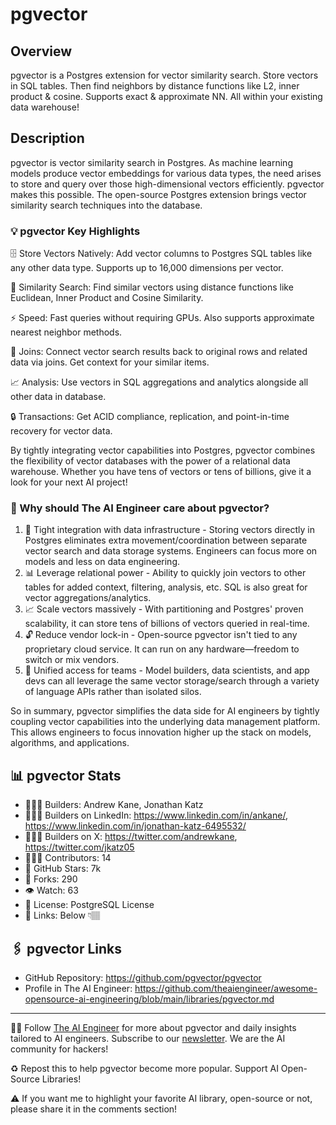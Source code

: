 # pgvector
## Overview
pgvector is a Postgres extension for vector similarity search. Store vectors in SQL tables. Then find neighbors by distance functions like L2, inner product & cosine. Supports exact & approximate NN. All within your existing data warehouse! 

## Description
pgvector is vector similarity search in Postgres. As machine learning models produce vector embeddings for various data types, the need arises to store and query over those high-dimensional vectors efficiently. pgvector makes this possible. The open-source Postgres extension brings vector similarity search techniques into the database.


### 💡 pgvector Key Highlights
🗄️ Store Vectors Natively: Add vector columns to Postgres SQL tables like any other data type. Supports up to 16,000 dimensions per vector.

🔎 Similarity Search: Find similar vectors using distance functions like Euclidean, Inner Product and Cosine Similarity.

⚡️ Speed: Fast queries without requiring GPUs. Also supports approximate nearest neighbor methods.

🤝 Joins: Connect vector search results back to original rows and related data via joins. Get context for your similar items.

📈 Analysis: Use vectors in SQL aggregations and analytics alongside all other data in database.

🔒 Transactions: Get ACID compliance, replication, and point-in-time recovery for vector data.

By tightly integrating vector capabilities into Postgres, pgvector combines the flexibility of vector databases with the power of a relational data warehouse. Whether you have tens of vectors or tens of billions, give it a look for your next AI project!

### 🤔 Why should The AI Engineer care about pgvector?
1. 🤝 Tight integration with data infrastructure - Storing vectors directly in Postgres eliminates extra movement/coordination between separate vector search and data storage systems. Engineers can focus more on models and less on data engineering.
2. 📊 Leverage relational power - Ability to quickly join vectors to other tables for added context, filtering, analysis, etc. SQL is also great for vector aggregations/analytics.
3. 📈 Scale vectors massively - With partitioning and Postgres' proven scalability, it can store tens of billions of vectors queried in real-time.
4. 🔓 Reduce vendor lock-in - Open-source pgvector isn't tied to any proprietary cloud service. It can run on any hardware—freedom to switch or mix vendors.
5. 👥 Unified access for teams - Model builders, data scientists, and app devs can all leverage the same vector storage/search through a variety of language APIs rather than isolated silos.

So in summary, pgvector simplifies the data side for AI engineers by tightly coupling vector capabilities into the underlying data management platform. This allows engineers to focus innovation higher up the stack on models, algorithms, and applications.

## 📊 pgvector Stats
* 👷🏽‍♀️ Builders: Andrew Kane, Jonathan Katz
* 👩🏽‍💼 Builders on LinkedIn: https://www.linkedin.com/in/ankane/, https://www.linkedin.com/in/jonathan-katz-6495532/
* 👩🏽‍🏭 Builders on X: https://twitter.com/andrewkane, https://twitter.com/jkatz05
* 👩🏽‍💻 Contributors: 14
* 💫 GitHub Stars: 7k
* 🍴 Forks: 290
* 👁️ Watch: 63
* 🪪 License: PostgreSQL License
* 🔗 Links: Below 👇🏽

## 🖇️ pgvector Links
* GitHub Repository: https://github.com/pgvector/pgvector
* Profile in The AI Engineer: https://github.com/theaiengineer/awesome-opensource-ai-engineering/blob/main/libraries/pgvector.md

---
🧙🏽 Follow [The AI Engineer](https://www.linkedin.com/company/theaiengineer/) for more about pgvector and daily insights tailored to AI engineers. Subscribe to our [newsletter](http://theaiengineerco.substack.com). We are the AI community for hackers!

♻️ Repost this to help pgvector become more popular. Support AI Open-Source Libraries!

⚠️ If you want me to highlight your favorite AI library, open-source or not, please share it in the comments section!